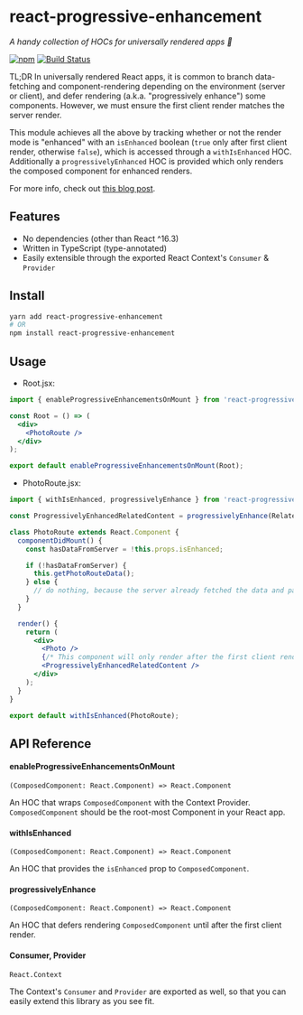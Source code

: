 # react-progressive-enhancement
_A handy collection of HOCs for universally rendered apps 🤩_

<a href="https://www.npmjs.org/package/react-progressive-enhancement"><img src="https://img.shields.io/npm/v/react-progressive-enhancement.svg" alt="npm"></a>
[![Build Status](https://travis-ci.com/unsplash/react-progressive-enhancement.svg?branch=master)](https://travis-ci.com/unsplash/react-progressive-enhancement)

TL;DR In universally rendered React apps, it is common to branch data-fetching and component-rendering depending on the environment (server or client), and defer rendering (a.k.a. "progressively enhance") some components. However, we must ensure the first client render matches the server render.

This module achieves all the above by tracking whether or not the render mode is "enhanced" with an `isEnhanced` boolean (`true` only after first client render, otherwise `false`), which is accessed through a `withIsEnhanced` HOC. Additionally a `progressivelyEnhanced` HOC is provided which only renders the composed component for enhanced renders.

For more info, check out [this blog post](https://medium.com/unsplash/react-progressive-enhancement-a-handy-collection-of-hocs-for-universally-rendered-apps-904f689768cf).

## Features

* No dependencies (other than React ^16.3)
* Written in TypeScript (type-annotated)
* Easily extensible through the exported React Context's `Consumer` & `Provider`

## Install

```bash
yarn add react-progressive-enhancement
# OR
npm install react-progressive-enhancement
```

## Usage

* Root.jsx:

```jsx
import { enableProgressiveEnhancementsOnMount } from 'react-progressive-enhancement';

const Root = () => (
  <div>
    <PhotoRoute />
  </div>
);

export default enableProgressiveEnhancementsOnMount(Root);
```


* PhotoRoute.jsx:

```jsx
import { withIsEnhanced, progressivelyEnhance } from 'react-progressive-enhancement';

const ProgressivelyEnhancedRelatedContent = progressivelyEnhance(RelatedContent);

class PhotoRoute extends React.Component {
  componentDidMount() {
    const hasDataFromServer = !this.props.isEnhanced;

    if (!hasDataFromServer) {
      this.getPhotoRouteData();
    } else {
      // do nothing, because the server already fetched the data and passed it to the client.
    }
  }

  render() {
    return (
      <div>
        <Photo />
        {/* This component will only render after the first client render */}
        <ProgressivelyEnhancedRelatedContent />
      </div>
    );
  }
}

export default withIsEnhanced(PhotoRoute);
```

## API Reference

#### enableProgressiveEnhancementsOnMount
```tsx
(ComposedComponent: React.Component) => React.Component
```

An HOC that wraps `ComposedComponent` with the Context Provider. `ComposedComponent` should be the root-most Component in your React app.

#### withIsEnhanced
```tsx
(ComposedComponent: React.Component) => React.Component
```

An HOC that provides the `isEnhanced` prop to `ComposedComponent`.

#### progressivelyEnhance
```tsx
(ComposedComponent: React.Component) => React.Component
```

An HOC that defers rendering `ComposedComponent` until after the first client render.

#### Consumer, Provider
```tsx
React.Context
```

The Context's `Consumer` and `Provider` are exported as well, so that you can easily extend this library as you see fit.
